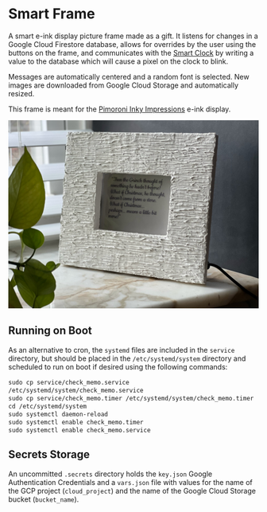 # Smart Frame

A smart e-ink display picture frame made as a gift. It listens for changes in a Google Cloud Firestore database, allows for overrides by the user using the buttons on the frame, and communicates with the [Smart Clock](https://github.com/GrandmaFunk/smart-clock) by writing a value to the database which will cause a pixel on the clock to blink.

Messages are automatically centered and a random font is selected. New images are downloaded from Google Cloud Storage and automatically resized.

This frame is meant for the [Pimoroni Inky Impressions](https://shop.pimoroni.com/products/inky-impression-5-7) e-ink display.

![smart-frame](smart-frame.jpg)

## Running on Boot

As an alternative to cron, the ```systemd``` files are included in the ```service``` directory, but should be placed in the ```/etc/systemd/system``` directory and scheduled to run on boot if desired using the following commands:

```
sudo cp service/check_memo.service /etc/systemd/system/check_memo.service
sudo cp service/check_memo.timer /etc/systemd/system/check_memo.timer
cd /etc/systemd/system
sudo systemctl daemon-reload
sudo systemctl enable check_memo.timer
sudo systemctl enable check_memo.service
```

## Secrets Storage

An uncommitted `.secrets` directory holds the `key.json` Google Authentication Credentials and a `vars.json` file with values for the name of the GCP project (`cloud_project`) and the name of the Google Cloud Storage bucket (`bucket_name`).
